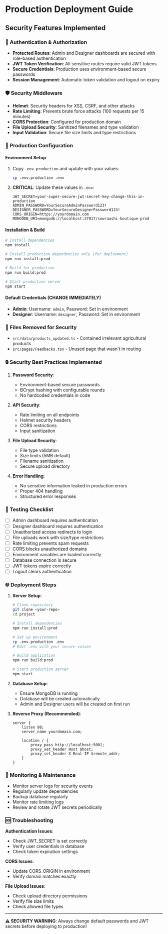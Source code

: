 # Production Deployment Guide

## Security Features Implemented

### 🔐 Authentication & Authorization
- **Protected Routes**: Admin and Designer dashboards are secured with role-based authentication
- **JWT Token Verification**: All sensitive routes require valid JWT tokens
- **Secure Credentials**: Production uses environment-based secure passwords
- **Session Management**: Automatic token validation and logout on expiry

### 🛡️ Security Middleware
- **Helmet**: Security headers for XSS, CSRF, and other attacks
- **Rate Limiting**: Prevents brute force attacks (100 requests per 15 minutes)
- **CORS Protection**: Configured for production domain
- **File Upload Security**: Sanitized filenames and type validation
- **Input Validation**: Secure file size limits and type restrictions

### 🚀 Production Configuration

#### Environment Setup
1. Copy `.env.production` and update with your values:
   ```bash
   cp .env.production .env
   ```

2. **CRITICAL**: Update these values in `.env`:
   ```env
   JWT_SECRET=your-super-secure-jwt-secret-key-change-this-in-production
   ADMIN_PASSWORD=YourSecureAdminPassword123!
   DESIGNER_PASSWORD=YourSecureDesignerPassword123!
   CORS_ORIGIN=https://yourdomain.com
   MONGODB_URI=mongodb://localhost:27017/sowraashi-boutique-prod
   ```

#### Installation & Build
```bash
# Install dependencies
npm install

# Install production dependencies only (for deployment)
npm run install:prod

# Build for production
npm run build:prod

# Start production server
npm start
```

#### Default Credentials (CHANGE IMMEDIATELY)
- **Admin**: Username: `admin`, Password: Set in environment
- **Designer**: Username: `designer`, Password: Set in environment

### 📁 Files Removed for Security
- `src/data/products_updated.ts` - Contained irrelevant agricultural products
- `src/pages/Feedbacks.tsx` - Unused page that wasn't in routing

### 🔒 Security Best Practices Implemented

1. **Password Security**:
   - Environment-based secure passwords
   - BCrypt hashing with configurable rounds
   - No hardcoded credentials in code

2. **API Security**:
   - Rate limiting on all endpoints
   - Helmet security headers
   - CORS restrictions
   - Input sanitization

3. **File Upload Security**:
   - File type validation
   - Size limits (5MB default)
   - Filename sanitization
   - Secure upload directory

4. **Error Handling**:
   - No sensitive information leaked in production errors
   - Proper 404 handling
   - Structured error responses

### 🚦 Testing Checklist

- [ ] Admin dashboard requires authentication
- [ ] Designer dashboard requires authentication
- [ ] Unauthorized access redirects to login
- [ ] File uploads work with size/type restrictions
- [ ] Rate limiting prevents spam requests
- [ ] CORS blocks unauthorized domains
- [ ] Environment variables are loaded correctly
- [ ] Database connection is secure
- [ ] JWT tokens expire correctly
- [ ] Logout clears authentication

### 🌐 Deployment Steps

1. **Server Setup**:
   ```bash
   # Clone repository
   git clone <your-repo>
   cd project
   
   # Install dependencies
   npm run install:prod
   
   # Set up environment
   cp .env.production .env
   # Edit .env with your secure values
   
   # Build application
   npm run build:prod
   
   # Start production server
   npm start
   ```

2. **Database Setup**:
   - Ensure MongoDB is running
   - Database will be created automatically
   - Admin and Designer users will be created on first run

3. **Reverse Proxy (Recommended)**:
   ```nginx
   server {
       listen 80;
       server_name yourdomain.com;
       
       location / {
           proxy_pass http://localhost:5001;
           proxy_set_header Host $host;
           proxy_set_header X-Real-IP $remote_addr;
       }
   }
   ```

### 🔧 Monitoring & Maintenance

- Monitor server logs for security events
- Regularly update dependencies
- Backup database regularly
- Monitor rate limiting logs
- Review and rotate JWT secrets periodically

### 🆘 Troubleshooting

**Authentication Issues**:
- Check JWT_SECRET is set correctly
- Verify user credentials in database
- Check token expiration settings

**CORS Issues**:
- Update CORS_ORIGIN in environment
- Verify domain matches exactly

**File Upload Issues**:
- Check upload directory permissions
- Verify file size limits
- Check allowed file types

---

**⚠️ SECURITY WARNING**: Always change default passwords and JWT secrets before deploying to production!